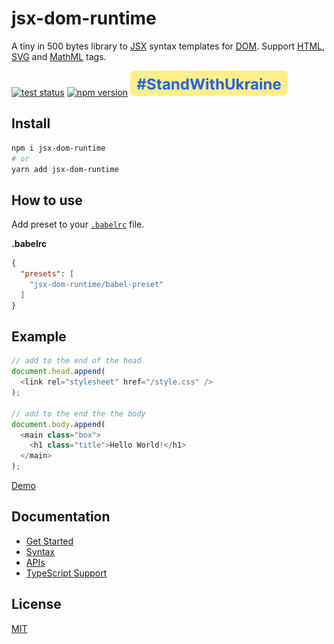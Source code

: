 # jsx-dom-runtime

A tiny in 500 bytes library to [JSX](https://facebook.github.io/jsx/) syntax templates for [DOM](https://dom.spec.whatwg.org/). Support [HTML](https://html.spec.whatwg.org/multipage/), [SVG](https://www.w3.org/TR/SVG/) and [MathML](https://www.w3.org/TR/MathML3/) tags.

[![test status](https://github.com/shoonia/jsx-dom-runtime/actions/workflows/tests.yml/badge.svg)](https://github.com/shoonia/jsx-dom-runtime/actions/workflows/tests.yml)
[![npm version](https://badgen.net/npm/v/jsx-dom-runtime)](https://www.npmjs.com/package/jsx-dom-runtime)
[![Stand with Ukraine](https://raw.githubusercontent.com/vshymanskyy/StandWithUkraine/main/badges/StandWithUkraine.svg)](https://stand-with-ukraine.pp.ua/)

## Install

```bash
npm i jsx-dom-runtime
# or
yarn add jsx-dom-runtime
```

## How to use

Add preset to your [`.babelrc`](https://babeljs.io/docs/en/config-files) file.

**.babelrc**

```json
{
  "presets": [
    "jsx-dom-runtime/babel-preset"
  ]
}
```

## Example

```js
// add to the end of the head
document.head.append(
  <link rel="stylesheet" href="/style.css" />
);

// add to the end the the body
document.body.append(
  <main class="box">
    <h1 class="title">Hello World!</h1>
  </main>
);
```

[Demo](https://github.com/shoonia/jsx-dom-runtime/tree/master/DEMO)

## Documentation

- [Get Started](https://github.com/shoonia/jsx-dom-runtime/wiki#jsx-dom-runtime)
- [Syntax](https://github.com/shoonia/jsx-dom-runtime/wiki#syntax)
- [APIs](https://github.com/shoonia/jsx-dom-runtime/wiki#apis)
- [TypeScript Support](https://github.com/shoonia/jsx-dom-runtime/wiki#typescript-support)

## License

[MIT](https://github.com/shoonia/jsx-dom-runtime/blob/master/LICENSE)
